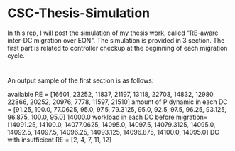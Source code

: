 # CSC-Thesis-Simulation
In this rep, I will post the simulation of my thesis work, called "RE-aware inter-DC migration over EON". 
The simulation is provided in 3 section. The first part is related to controller checkup at the beginning of each migration cycle.
#
An output sample of the first section is as follows:

available RE =  [16601, 23252, 11837, 21197, 13118, 22703, 14832, 12980, 22866, 20252, 20976, 7778, 11597, 21510]
amount of P dynamic in each DC =  [91.25, 100.0, 77.0625, 95.0, 97.5, 79.3125, 95.0, 92.5, 97.5, 96.25, 93.125, 96.875, 100.0, 95.0]
14000.0
workload in each DC before migration=  [14091.25, 14100.0, 14077.0625, 14095.0, 14097.5, 14079.3125, 14095.0, 14092.5, 14097.5, 14096.25, 14093.125, 14096.875, 14100.0, 14095.0]
DC with insufficient RE =  [2, 4, 7, 11, 12]
